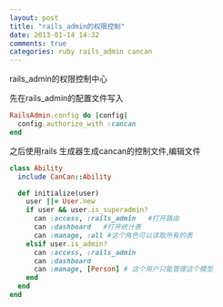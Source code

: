 ```yaml
---
layout: post
title: "rails_admin的权限控制"
date: 2013-01-14 14:32
comments: true
categories: ruby rails_admin cancan
---
```


rails_admin的权限控制中心

先在rails_admin的配置文件写入

```ruby
RailsAdmin.config do |config|
  config.authorize_with :cancan
end
```

之后使用rails 生成器生成cancan的控制文件,编辑文件
```ruby
class Ability
  include CanCan::Ability

  def initialize(user)
    user ||= User.new
    if user && user.is_superadmin?
      can :access, :rails_admin   #打开路由
      can :dashboard   #打开统计表
      can :manage, :all #这个角色可以读取所有的表
    elsif user.is_admin?
      can :access, :rails_admin 
      can :dashboard
      can :manage, [Person] # 这个用户只能管理这个模型
    end
  end
end
```

